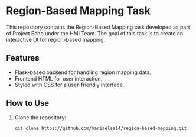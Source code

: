 # Region-Based Mapping Task

This repository contains the Region-Based Mapping task developed as part of Project Echo under the HMI Team. The goal of this task is to create an interactive UI for region-based mapping.

## Features
- Flask-based backend for handling region mapping data.
- Frontend HTML for user interaction.
- Styled with CSS for a user-friendly interface.

## How to Use
1. Clone the repository:
   ```bash
   git clone https://github.com/mariaelsa14/region-based-mapping.git

